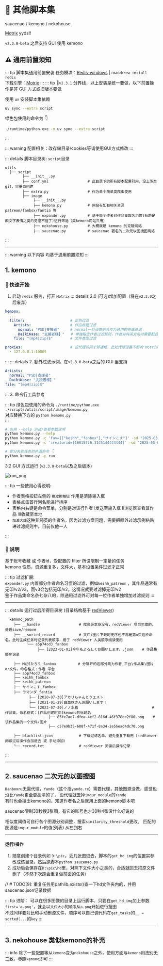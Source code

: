 
# 🚧 其他脚本集

saucenao / kemono / nekohouse  

[Motrix](https://github.com/agalwood/Motrix) yyds!!  

`v2.3.0-beta` 之后支持 GUI 使用 kemono  

## ⚠️ 通用前置须知

::: tip 脚本集通用前置安装
任务模块：[Redis-windows](https://github.com/redis-windows/redis-windows/releases) | mac:`brew install redis`  
下载引擎：[Motrix](https://github.com/agalwood/Motrix/releases)
:::
::: tip 🔔`v2.3.1` 分界线，以上安装是统一要做，以下前置操作是非 GUI 方式或旧版本要做

使用 `uv` 安装脚本集依赖
```bash
uv sync --extra script
```
绿色包使用的命令为 👇
```bash
./runtime/python.exe -m uv sync --extra script
```
:::

::: warning 配置相关：改存储目录/cookies等请使用GUI方式修改
:::

::: details 脚本目录树: `script`目录
```shell
utils
  ├── script
        ├── __init__.py
        ├── conf.yml                  # 此目录下的所有脚本配置引用，没上传至git，需要自创建
        ├── extra.py                  # 作为单个简单类爬虫使用
        ├── image  
             ├── __init__.py  
             ├── kemono.py            # 网站有如右相关资源 patreon/fanbox/fantia 等
             ├── expander.py          # 基于每个作者对作品集取名习惯(标题是颜文字表情之类的见怪不怪了)进行筛选（类kemono网站共用）
             ├── nekohouse.py         # 大概就是 kemono 的克隆网站
             ├── saucenao.py          # saucenao 著名的二次元以图搜图网站
```
:::

---
::: warning 以下内容 均基于通用前置须知
:::

## 1. kemono

### 🚀 快速开始

1. 启动 `redis` 服务，打开 `Motrix`
::: details 2.0 (可选)增加配置（将在`v2.3.0`之后废弃）
```yaml
kemono:
  ...
  filter:                     # 正则过滤
    Artists:                  # 作品标题过滤
      normal: "PSD|支援者"     # normal一旦设置则会作为通用的兜底过滤
      DaikiKase: "支援者様】"   # 单独指定作者过滤规则，作者非纯英文名时需要配合 ArtistsEnum
    file: "(mp4|zip)$"        # 文件类型过滤

proxies:                      # 设代理访问才算通畅，此处代理设置不影响 Motrix 的下载相关
  - 127.0.0.1:10809
```
:::
::: details 2. 额外过滤示例，在`v2.3.0-beta`之后的 GUI 里支持
```yaml
Artists:
  normal: "PSD|支援者"
  DaikiKase: "支援者様】"
file: "(mp4|zip)$"
```
:::
3. 命令行工具参考

::: tip 绿色包使用的命令为 `./runtime/python.exe ./scripts/utils/script/image/kemono.py`  
对应替换下方的 `python kemono.py`  
:::

```bash
# 先用 --help 测试/查看参数说明
python kemono.py --help
python kemono.py -c 'fav=[["keihh","fanbox"],"サインこす"]' -sd "2025-03-01"  -ed "2025-05-01"
python kemono.py -c 'creatorid=[16015726,1145144444444]' -sd "2025-03-01"

# 部分失败任务的补漏命令 👇
python kemono.py -p run
```

3.2 GUI 方式运行 (`v2.3.0-beta`以及之后版本)

![run_png](../assets/img/feat/scriptTool.png)

::: tip 一些使用心得说明:

- 作者表格按钮左侧的 `橡皮擦按钮` 作用是清除输入框
- 表格点击首行列名能进行排序
- 表格内右键是命令菜单，分别是对该行作者 Ⅰ发送至输入框 Ⅱ浏览器查看其作品 Ⅲ收藏至本地
- `加瀬大輝`这种非纯英的作者名，因为过滤方案问题，需要把额外过滤示例粘贴进过滤规则中，目前仅他一人

:::

### 📒 说明

基于账号收藏 或 作者id，受配置的 filter 所设限制一定量的任务  
kemono 性质，资源重复多，文件大，基本设置条件过滤才正常  

::: tip 过滤扩展:  
`expander.py` 内置部分作者命名习惯的过滤，例如`keihh_patreon`
，其作品通常有无印/v2/v3，而v3会包括无印/v2，这情况就要过滤掉无印/v2  
鉴于作品集命名杂七杂八的，除通用过滤外可对每一位作者单独增加过滤规则
:::

---

::: details 运行过后所得目录树 (目录结构基于 [redViewer](https://github.com/jasoneri/redViewer))
```shell
  kemono_path
    ├── __handle                  # 爬资源本身没有，redViewer 项目生成的，处理save/remove
    ├── __sorted_record           # 文件/图片下载时无序也不再是第n页这种命名，此时生成任务时记录列表顺序，用于 redViewer 人类顺序阅读使用
          └── a5p74od3_fanbox
               ├── [2023-01-01]今年もよろしくお願いします。.json    # 作品集顺序记录
    
    ├── MだSたろう_fanbox          # 分隔开的这部分均为作者_平台\作品集\图片or文件，命名格式：作者_平台
    ├── a5p74od3_fanbox
    ├── keihh_fanbox
    ├── keihh_patreon
    ├── サインこす_fanbox
    ├── ラマンダ_fantia
           ├── [2020-07-30]アカリちゃんとクエスト
           ├── [2021-01-29]白血球さんお願いします！
           └── [2022-07-30]ノノ水着                                  # 作品集，命名格式：[作品创建时间]kemono的标题名
                    ├── 85fe7ae7-dfea-4ef2-816d-46f378ee2f80.png    # 该作品集的一个文件/图片
                    ├── c57e9b35-608f-471f-8a34-2e56ead4dc70.png
    
    ├── blacklist.json            # 下载过滤名单，避免重复下载用（redViewer阅读过后操作会加进去 或 手动添加）
    └── record.txt                # redViewer 阅读后操作记录
```
:::

---

## 2. saucenao 二次元的以图搜图

`Danbooru`无需代理，`Yande`（这个指`yande.re`）需要代理，其他图源没做，感觉也没比`Yande`更全更高清的了，
没代理就去掉`imgur_module`的`Yande`<br>
有时也会搜出kemono的，知道作者名之后就用上面的kemono脚本吧

saucenao限制30秒搜3张图，有它的账号也才30秒4张没什么好说的

相似度阈值可自行各个图源分别调整，搜索`similarity_threshold`更改。 匹配的图源是`imgur_module`的值(列表) 从左到右

---

#### 运行/操作

1. 随意创建个目录例如 `D:\pic`，丢几张图进去，脚本的`get_hd_img`的位置实参改成该目录，然后跑脚本`python saucenao.py`
2. 成功后会保存在`D:\pic\hd`里，对照下文件大小之类的，合适就回去把原文件删了（不然下次跑会重复做前面的任务）

// # TODO[9]: 重复任务用pathlib.exists()查一下hd文件夹内的，并用saucenao.json记录数据

::: tip 进阶：
可以在很多图像的目录上运行脚本，只要在`get_hd_img`加上参数`first='a.png'`，就会以`文件大小`的`顺序`从`a.png`开始进行搜图  
不过同样要对比和手动删源文件，顺序可以自己调代码在`get_tasks`的`__ = sorted(...`的`key`
:::

---

## 3. nekohouse 类似kemono的补充

::: info 除了一些配置等从`kemono`变为`nekohouse`之外，使用方面与`kemono`用法别无二致，参照`kemono`即可
:::
